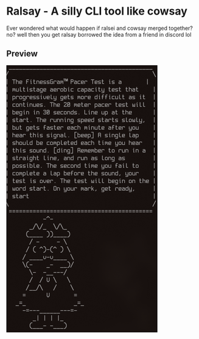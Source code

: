 # Ralsay - A silly CLI tool like cowsay
Ever wondered what would happen if ralsei and cowsay merged together? no? well then you get ralsay
borrowed the idea from a friend in discord lol

## Preview
<img src="https://raw.githubusercontent.com/Bikoil/ralsay/main/Ralsay.png">
